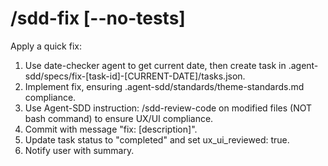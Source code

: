 # /sdd-fix [--no-tests] <description>
Apply a quick fix:
1. Use date-checker agent to get current date, then create task in .agent-sdd/specs/fix-[task-id]-[CURRENT-DATE]/tasks.json.
2. Implement fix, ensuring .agent-sdd/standards/theme-standards.md compliance.
3. Use Agent-SDD instruction: /sdd-review-code on modified files (NOT bash command) to ensure UX/UI compliance.
4. Commit with message "fix: [description]".
5. Update task status to "completed" and set ux_ui_reviewed: true.
6. Notify user with summary.
